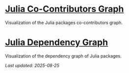 
# [Julia Co-Contributors Graph](https://nicolasloizeau.github.io/JuliaContributorsGraph/)
Visualization of the Julia packages co-contributors graph.

# [Julia Dependency Graph](https://nicolasloizeau.github.io/JuliaDependencyGraph/)
Visualization of the dependency graph of Julia packages.

_Last updated: 2025-08-25_
